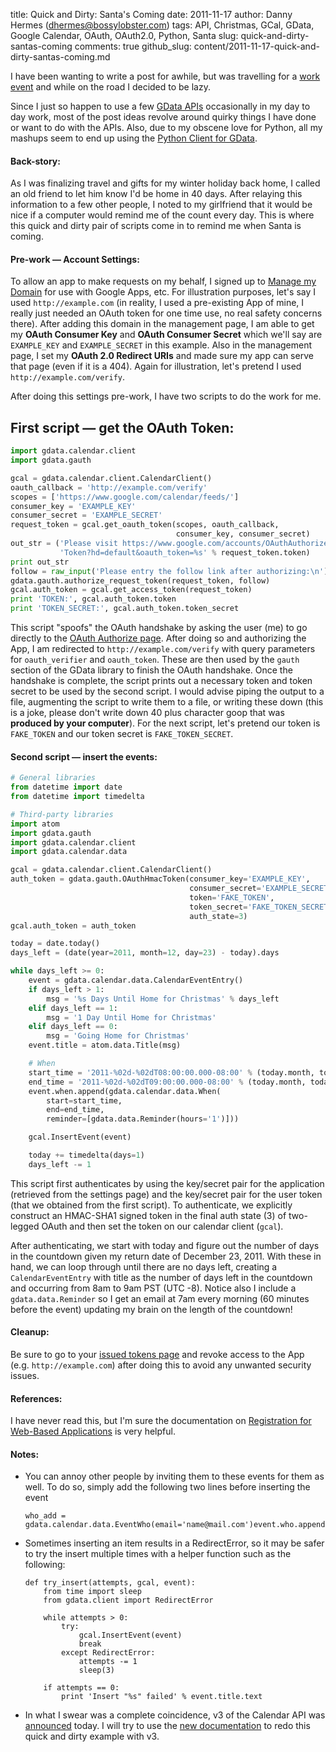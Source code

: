 title: Quick and Dirty: Santa's Coming
date: 2011-11-17
author: Danny Hermes (dhermes@bossylobster.com)
tags: API, Christmas, GCal, GData, Google Calendar, OAuth, OAuth2.0, Python, Santa
slug: quick-and-dirty-santas-coming
comments: true
github_slug: content/2011-11-17-quick-and-dirty-santas-coming.md

I have been wanting to write a post for awhile, but was travelling for a
[work event](https://sites.google.com/site/barcelonadevfest/) and while
on the road I decided to be lazy.

Since I just so happen to use a few
[GData APIs](http://code.google.com/apis/gdata/) occasionally in my day to day
work, most of the post ideas revolve around quirky things I have done or
want to do with the APIs. Also, due to my obscene love for Python, all
my mashups seem to end up using the
[Python Client for GData](http://code.google.com/p/gdata-python-client/).

#### Back-story:

As I was finalizing travel and gifts for my winter holiday back home, I called
an old friend to let him know I'd be home in 40 days. After relaying this
information to a few other people, I noted to my girlfriend that it would be
nice if a computer would remind me of the count every day. This is where this
quick and dirty pair of scripts come in to remind me when Santa is coming.

#### Pre-work &mdash; Account Settings:

To allow an app to make requests on my behalf, I signed up to
[Manage my Domain](https://accounts.google.com/ManageDomains)
for use with Google Apps, etc. For illustration purposes, let's say I used
`http://example.com` (in reality, I used a pre-existing App of mine, I really
just needed an OAuth token for one time use, no real safety concerns there).
After adding this domain in the management page, I am able to get my
**OAuth Consumer Key** and **OAuth Consumer Secret** which we'll say are
`EXAMPLE_KEY` and `EXAMPLE_SECRET` in this example. Also in the management page,
I set my **OAuth 2.0 Redirect URIs** and made sure my app can serve that page
(even if it is a 404). Again for illustration, let's pretend I used
`http://example.com/verify`.

After doing this settings pre-work, I have two scripts to do the work for me.

## First script &mdash; get the OAuth Token:

```python
import gdata.calendar.client
import gdata.gauth

gcal = gdata.calendar.client.CalendarClient()
oauth_callback = 'http://example.com/verify'
scopes = ['https://www.google.com/calendar/feeds/']
consumer_key = 'EXAMPLE_KEY'
consumer_secret = 'EXAMPLE_SECRET'
request_token = gcal.get_oauth_token(scopes, oauth_callback,
                                     consumer_key, consumer_secret)
out_str = ('Please visit https://www.google.com/accounts/OAuthAuthorize'
           'Token?hd=default&oauth_token=%s' % request_token.token)
print out_str
follow = raw_input('Please entry the follow link after authorizing:\n')
gdata.gauth.authorize_request_token(request_token, follow)
gcal.auth_token = gcal.get_access_token(request_token)
print 'TOKEN:', gcal.auth_token.token
print 'TOKEN_SECRET:', gcal.auth_token.token_secret
```

This script "spoofs" the OAuth handshake by asking the user (me) to go
directly to the
[OAuth Authorize page](https://www.google.com/accounts/OAuthAuthorizeToken).
After doing so and authorizing the App, I am redirected to
`http://example.com/verify` with query parameters for `oauth_verifier`
and `oauth_token`. These are then used by the `gauth`
section of the GData library to finish the OAuth handshake. Once the
handshake is complete, the script prints out a necessary token and token
secret to be used by the second script. I would advise piping the output
to a file, augmenting the script to write them to a file, or writing
these down (this is a joke, please don't write down 40 plus character
goop that was **produced by your computer**). For the next script,
let's pretend our token is `FAKE_TOKEN` and our token secret is
`FAKE_TOKEN_SECRET`.

#### Second script &mdash; insert the events:

```python
# General libraries
from datetime import date
from datetime import timedelta

# Third-party libraries
import atom
import gdata.gauth
import gdata.calendar.client
import gdata.calendar.data

gcal = gdata.calendar.client.CalendarClient()
auth_token = gdata.gauth.OAuthHmacToken(consumer_key='EXAMPLE_KEY',
                                        consumer_secret='EXAMPLE_SECRET',
                                        token='FAKE_TOKEN',
                                        token_secret='FAKE_TOKEN_SECRET',
                                        auth_state=3)
gcal.auth_token = auth_token

today = date.today()
days_left = (date(year=2011, month=12, day=23) - today).days

while days_left >= 0:
    event = gdata.calendar.data.CalendarEventEntry()
    if days_left > 1:
        msg = '%s Days Until Home for Christmas' % days_left
    elif days_left == 1:
        msg = '1 Day Until Home for Christmas'
    elif days_left == 0:
        msg = 'Going Home for Christmas'
    event.title = atom.data.Title(msg)

    # When
    start_time = '2011-%02d-%02dT08:00:00.000-08:00' % (today.month, today.day)
    end_time = '2011-%02d-%02dT09:00:00.000-08:00' % (today.month, today.day)
    event.when.append(gdata.calendar.data.When(
        start=start_time,
        end=end_time,
        reminder=[gdata.data.Reminder(hours='1')]))

    gcal.InsertEvent(event)

    today += timedelta(days=1)
    days_left -= 1
```

This script first authenticates by using the key/secret pair for the
application (retrieved from the settings page) and the key/secret pair
for the user token (that we obtained from the first script). To
authenticate, we explicitly construct an HMAC-SHA1 signed token in the
final auth state (3) of two-legged OAuth and then set the token on our
calendar client (`gcal`).

After authenticating, we start with today and figure out the number of
days in the countdown given my return date of December 23, 2011. With
these in hand, we can loop through until there are no days left,
creating a `CalendarEventEntry` with title as the number of days left
in the countdown and occurring from 8am to 9am PST (UTC -8). Notice also
I include a `gdata.data.Reminder` so I get an email at 7am every morning
(60 minutes before the event) updating my brain on the length of the
countdown!

#### Cleanup:

Be sure to go to your
[issued tokens page](https://accounts.google.com/IssuedAuthSubTokens)
and revoke access to the App (e.g. `http://example.com`)
after doing this to avoid any unwanted security issues.

#### References:

I have never read this, but I'm sure the documentation on
[Registration for Web-Based Applications](http://code.google.com/apis/accounts/docs/RegistrationForWebAppsAuto.html)
is very helpful.

#### Notes:
-   You can annoy other people by inviting them to these events for
    them as well. To do so, simply add the following two lines before
    inserting the event

        who_add = gdata.calendar.data.EventWho(email='name@mail.com')event.who.append(who_add)

-   Sometimes inserting an item results in a RedirectError, so it may
    be safer to try the insert multiple times with a helper function
    such as the following:

        def try_insert(attempts, gcal, event):
            from time import sleep
            from gdata.client import RedirectError

            while attempts > 0:
                try:
                    gcal.InsertEvent(event)
                    break
                except RedirectError:
                    attempts -= 1
                    sleep(3)

            if attempts == 0:
                print 'Insert "%s" failed' % event.title.text

-   In what I swear was a complete coincidence, v3 of the Calendar API was
    [announced](http://googleappsdeveloper.blogspot.com/2011/11/introducing-next-version-of-google.html)
    today. I will try to use the
    [new documentation](https://code.google.com/apis/calendar/v3/getting_started.html)
    to redo this quick and dirty example with v3.
